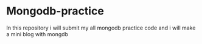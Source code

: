 # Mongodb-practice
In this repository i will submit my all mongodb practice code and i will make a mini blog with mongdb
